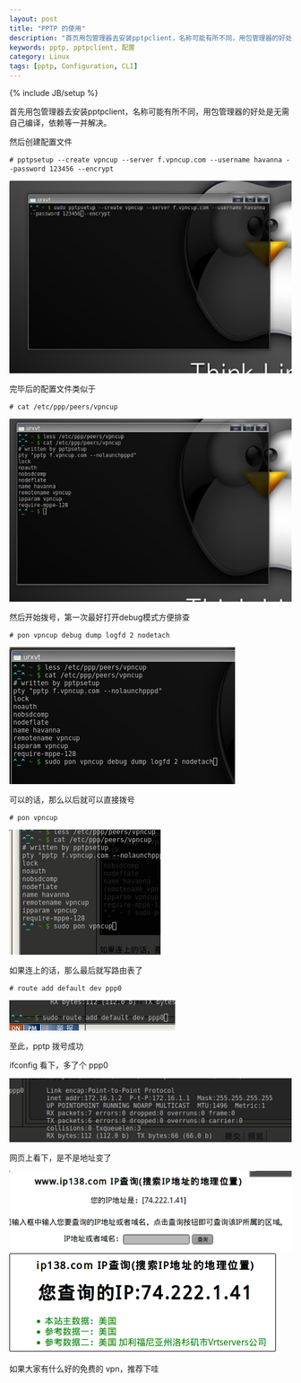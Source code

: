 ```yaml
---
layout: post
title: "PPTP 的使用"
description: "首页用包管理器去安装pptpclient，名称可能有所不同，用包管理器的好处是无需自己编译，依赖等一并解决"
keywords: pptp, pptpclient, 配置
category: Linux
tags: [pptp, Configuration, CLI]
---
```

{% include JB/setup %}

首先用包管理器去安装pptpclient，名称可能有所不同，用包管理器的好处是无需自己编译，依赖等一并解决。

然后创建配置文件

    # pptpsetup --create vpncup --server f.vpncup.com --username havanna --password 123456 --encrypt

![pptp 1](/assets/images/2011/08/1.png "pptp 1")<!-- more -->

完毕后的配置文件类似于

    # cat /etc/ppp/peers/vpncup

![pptp 2](/assets/images/2011/08/2.png "pptp 2")

然后开始拨号，第一次最好打开debug模式方便排查

    # pon vpncup debug dump logfd 2 nodetach

![pptp 3](/assets/images/2011/08/3.png "pptp 3")

可以的话，那么以后就可以直接拨号

    # pon vpncup

![pptp 4](/assets/images/2011/08/4.png "pptp 4")

如果连上的话，那么最后就写路由表了

    # route add default dev ppp0

![pptp 5](/assets/images/2011/08/5.png "pptp 5")

至此，pptp 拨号成功

ifconfig 看下，多了个 ppp0

![pptp 6](/assets/images/2011/08/6.png "pptp 6")

网页上看下，是不是地址变了

![pptp 7](/assets/images/2011/08/7.png "pptp 7")
![pptp 8](/assets/images/2011/08/8.png "pptp 8")

如果大家有什么好的免费的 vpn，推荐下哇

